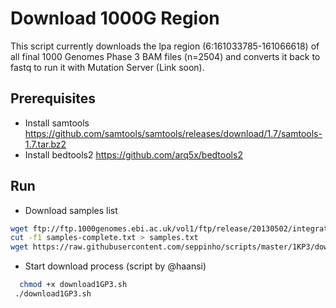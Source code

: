 
# Download 1000G Region

This script currently downloads the lpa region (6:161033785-161066618) of all final 1000 Genomes Phase 3 BAM files (n=2504) and converts it back to fastq to run it with Mutation Server (Link soon). 

## Prerequisites
* Install samtools https://github.com/samtools/samtools/releases/download/1.7/samtools-1.7.tar.bz2
* Install bedtools2 https://github.com/arq5x/bedtools2

## Run

* Download samples list

 ```bash
 wget ftp://ftp.1000genomes.ebi.ac.uk/vol1/ftp/release/20130502/integrated_call_samples_v3.20130502.ALL.panel -O samples-complete.txt
 cut -f1 samples-complete.txt > samples.txt
 wget https://raw.githubusercontent.com/seppinho/scripts/master/1KP3/download1GP3.sh
```

* Start download process (script by @haansi)

 ```bash
   chmod +x download1GP3.sh
  ./download1GP3.sh
```
